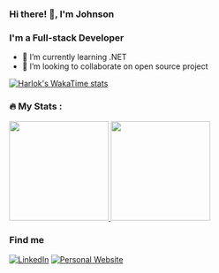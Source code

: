### Hi there! 👋, I'm Johnson

### I'm a Full-stack Developer 


- 🌱 I’m currently learning .NET
- 👯 I’m looking to collaborate on open source project

<!--START_SECTION:waka--><!--END_SECTION:waka-->

[![Harlok's WakaTime stats](https://github-readme-stats.vercel.app/api/wakatime?wambere=ffflabs)](https://github.com/anuraghazra/github-readme-stats)

### :fire: My Stats :

<p align="left">
<a href="https://github.com/joshwambere">
  <img height="180em" src="https://github-readme-stats-eight-theta.vercel.app/api?username=joshwambere&show_icons=true&theme=radical&include_all_commits=true&count_private=true"/>
  <img height="180em" src="https://github-readme-stats-eight-theta.vercel.app/api/top-langs/?username=joshwambere&layout=compact&langs_count=12&theme=radical"/>
</a>
</p>

### Find me
<a href="https://www.linkedin.com/in/dusabe-johnson" target="_blank"><img src="https://img.shields.io/badge/LinkedIn-%230077B5.svg?&style=flat&logo=linkedin&logoColor=white" alt="LinkedIn"></a>
‎‎ [![Personal Website](https://img.shields.io/badge/visit-Johnson.rw-blue)](https://johnson.rw/)

